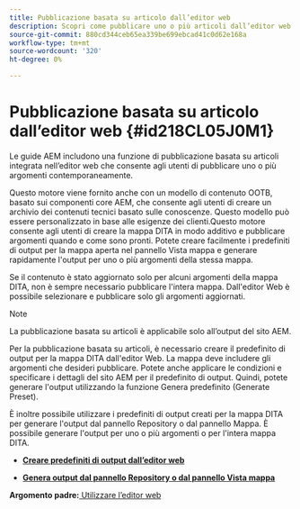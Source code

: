 ```yaml
---
title: Pubblicazione basata su articolo dall’editor web
description: Scopri come pubblicare uno o più articoli dall’editor web. Genera output per uno o più argomenti in una mappa DITA nelle guide AEM.
source-git-commit: 880cd344ceb65ea339be699ebcad41c0d62e168a
workflow-type: tm+mt
source-wordcount: '320'
ht-degree: 0%

---
```


# Pubblicazione basata su articolo dall’editor web {#id218CL05J0M1}

Le guide AEM includono una funzione di pubblicazione basata su articoli integrata nell’editor web che consente agli utenti di pubblicare uno o più argomenti contemporaneamente.

Questo motore viene fornito anche con un modello di contenuto OOTB, basato sui componenti core AEM, che consente agli utenti di creare un archivio dei contenuti tecnici basato sulle conoscenze. Questo modello può essere personalizzato in base alle esigenze dei clienti.Questo motore consente agli utenti di creare la mappa DITA in modo additivo e pubblicare argomenti quando e come sono pronti. Potete creare facilmente i predefiniti di output per la mappa aperta nel pannello Vista mappa e generare rapidamente l&#39;output per uno o più argomenti della stessa mappa.

Se il contenuto è stato aggiornato solo per alcuni argomenti della mappa DITA, non è sempre necessario pubblicare l&#39;intera mappa. Dall&#39;editor Web è possibile selezionare e pubblicare solo gli argomenti aggiornati.

>[!NOTE]
>
> La pubblicazione basata su articoli è applicabile solo all’output del sito AEM.

Per la pubblicazione basata su articoli, è necessario creare il predefinito di output per la mappa DITA dall&#39;editor Web. La mappa deve includere gli argomenti che desideri pubblicare. Potete anche applicare le condizioni e specificare i dettagli del sito AEM per il predefinito di output. Quindi, potete generare l&#39;output utilizzando la funzione Genera predefinito (Generate Preset).

È inoltre possibile utilizzare i predefiniti di output creati per la mappa DITA per generare l&#39;output dal pannello Repository o dal pannello Mappa. È possibile generare l&#39;output per uno o più argomenti o per l&#39;intera mappa DITA.

- **[Creare predefiniti di output dall’editor web](web-editor-article-publishing-presets.md)**

- **[Genera output dal pannello Repository o dal pannello Vista mappa](web-editor-article-publishing-output.md)**


**Argomento padre:**[ Utilizzare l’editor web](web-editor.md)
